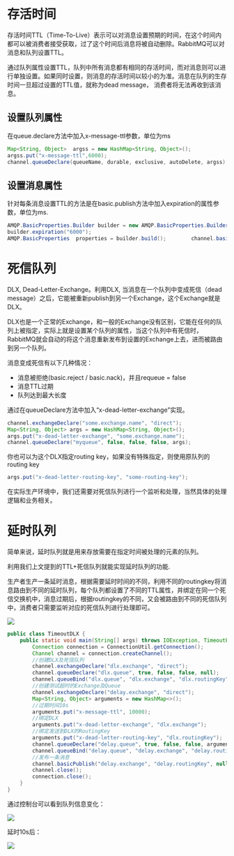 # 存活时间

存活时间TTL（Time-To-Live）表示可以对消息设置预期的时间，在这个时间内都可以被消费者接受获取，过了这个时间后消息将被自动删除。RabbitMQ可以对消息和队列设置TTL。

通过队列属性设置TTL，队列中所有消息都有相同的存活时间，而对消息则可以进行单独设置。如果同时设置，则消息的存活时间以较小的为准。消息在队列的生存时间一旦超过设置的TTL值，就称为dead message， 消费者将无法再收到该消息。

## 设置队列属性

在queue.declare方法中加入x-message-ttl参数，单位为ms

```java
Map<String, Object>  argss = new HashMap<String, Object>();
argss.put("x-message-ttl",6000);
channel.queueDeclare(queueName, durable, exclusive, autoDelete, argss);
```

## 设置消息属性

针对每条消息设置TTL的方法是在basic.publish方法中加入expiration的属性参数，单位为ms.

```java
AMQP.BasicProperties.Builder builder = new AMQP.BasicProperties.Builder();
builder.expiration("6000");
AMQP.BasicProperties  properties = builder.build();        channel.basicPublish(exchangeName,routingKey,mandatory,properties,"ttlTestMessage".getBytes());
```

# 死信队列

DLX, Dead-Letter-Exchange。利用DLX, 当消息在一个队列中变成死信（dead message）之后，它能被重新publish到另一个Exchange，这个Exchange就是DLX。

DLX也是一个正常的Exchange，和一般的Exchange没有区别，它能在任何的队列上被指定，实际上就是设置某个队列的属性，当这个队列中有死信时，RabbitMQ就会自动的将这个消息重新发布到设置的Exchange上去，进而被路由到另一个队列。

消息变成死信有以下几种情况：

- 消息被拒绝(basic.reject / basic.nack)，并且requeue = false
- 消息TTL过期
- 队列达到最大长度

通过在queueDeclare方法中加入“x-dead-letter-exchange”实现。

```java
channel.exchangeDeclare("some.exchange.name", "direct");
Map<String, Object> args = new HashMap<String, Object>();
args.put("x-dead-letter-exchange", "some.exchange.name");
channel.queueDeclare("myqueue", false, false, false, args);
```

你也可以为这个DLX指定routing key，如果没有特殊指定，则使用原队列的routing key

```java
args.put("x-dead-letter-routing-key", "some-routing-key");
```

在实际生产环境中，我们还需要对死信队列进行一个监听和处理，当然具体的处理逻辑和业务相关。

# 延时队列

简单来说，延时队列就是用来存放需要在指定时间被处理的元素的队列。

利用我们上文提到的TTL+死信队列就能实现延时队列的功能.

生产者生产一条延时消息，根据需要延时时间的不同，利用不同的routingkey将消息路由到不同的延时队列，每个队列都设置了不同的TTL属性，并绑定在同一个死信交换机中，消息过期后，根据routingkey的不同，又会被路由到不同的死信队列中，消费者只需要监听对应的死信队列进行处理即可。

![](https://s1.ax1x.com/2020/07/06/UiqCfH.md.png)

```java
public class TimeoutDLX {
    public static void main(String[] args) throws IOException, TimeoutException {
        Connection connection = ConnectionUtil.getConnection();
        Channel channel = connection.createChannel();
        //创建DLX及死信队列
        channel.exchangeDeclare("dlx.exchange", "direct");
        channel.queueDeclare("dlx.queue", true, false, false, null);
        channel.queueBind("dlx.queue", "dlx.exchange", "dlx.routingKey");
        //创建测试超时的Exchange及Queue
        channel.exchangeDeclare("delay.exchange", "direct");
        Map<String, Object> arguments = new HashMap<>();
        //过期时间10s
        arguments.put("x-message-ttl", 10000);
        //绑定DLX
        arguments.put("x-dead-letter-exchange", "dlx.exchange");
        //绑定发送到DLX的RoutingKey
        arguments.put("x-dead-letter-routing-key", "dlx.routingKey");
        channel.queueDeclare("delay.queue", true, false, false, arguments);
        channel.queueBind("delay.queue", "delay.exchange", "delay.routingKey");
        //发布一条消息
        channel.basicPublish("delay.exchange", "delay.routingKey", null, "该消息将在10s后发送到延迟队列".getBytes());
        channel.close();
        connection.close();
    }
}
```

通过控制台可以看到队列信息变化：

![](https://s1.ax1x.com/2020/07/06/UiqVnP.md.png)

延时10s后：

![](https://s1.ax1x.com/2020/07/06/UiqnAS.md.png)